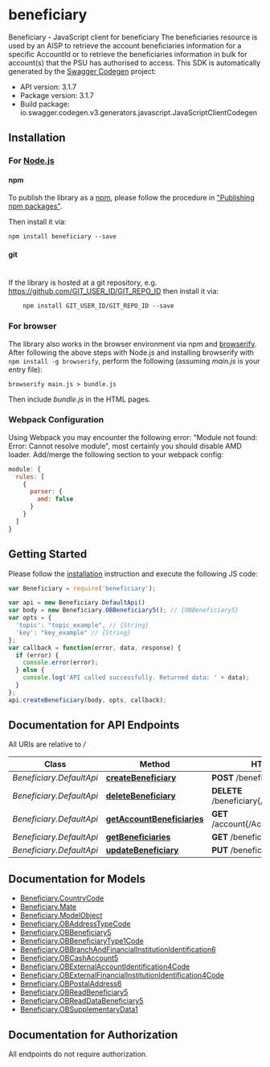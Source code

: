 # beneficiary

Beneficiary - JavaScript client for beneficiary
The beneficiaries resource is used by an AISP to retrieve the account beneficiaries information for a specific AccountId or to retrieve the beneficiaries information in bulk for account(s) that the PSU has authorised to access.
This SDK is automatically generated by the [Swagger Codegen](https://github.com/swagger-api/swagger-codegen) project:

- API version: 3.1.7
- Package version: 3.1.7
- Build package: io.swagger.codegen.v3.generators.javascript.JavaScriptClientCodegen

## Installation

### For [Node.js](https://nodejs.org/)

#### npm

To publish the library as a [npm](https://www.npmjs.com/),
please follow the procedure in ["Publishing npm packages"](https://docs.npmjs.com/getting-started/publishing-npm-packages).

Then install it via:

```shell
npm install beneficiary --save
```

#### git
#
If the library is hosted at a git repository, e.g.
https://github.com/GIT_USER_ID/GIT_REPO_ID
then install it via:

```shell
    npm install GIT_USER_ID/GIT_REPO_ID --save
```

### For browser

The library also works in the browser environment via npm and [browserify](http://browserify.org/). After following
the above steps with Node.js and installing browserify with `npm install -g browserify`,
perform the following (assuming *main.js* is your entry file):

```shell
browserify main.js > bundle.js
```

Then include *bundle.js* in the HTML pages.

### Webpack Configuration

Using Webpack you may encounter the following error: "Module not found: Error:
Cannot resolve module", most certainly you should disable AMD loader. Add/merge
the following section to your webpack config:

```javascript
module: {
  rules: [
    {
      parser: {
        amd: false
      }
    }
  ]
}
```

## Getting Started

Please follow the [installation](#installation) instruction and execute the following JS code:

```javascript
var Beneficiary = require('beneficiary');

var api = new Beneficiary.DefaultApi()
var body = new Beneficiary.OBBeneficiary5(); // {OBBeneficiary5} 
var opts = { 
  'topic': "topic_example", // {String} 
  'key': "key_example" // {String} 
};
var callback = function(error, data, response) {
  if (error) {
    console.error(error);
  } else {
    console.log('API called successfully. Returned data: ' + data);
  }
};
api.createBeneficiary(body, opts, callback);
```

## Documentation for API Endpoints

All URIs are relative to */*

Class | Method | HTTP request | Description
------------ | ------------- | ------------- | -------------
*Beneficiary.DefaultApi* | [**createBeneficiary**](docs/DefaultApi.md#createBeneficiary) | **POST** /beneficiary | 
*Beneficiary.DefaultApi* | [**deleteBeneficiary**](docs/DefaultApi.md#deleteBeneficiary) | **DELETE** /beneficiary{/BeneficiaryId} | 
*Beneficiary.DefaultApi* | [**getAccountBeneficiaries**](docs/DefaultApi.md#getAccountBeneficiaries) | **GET** /account{/AccountId}/beneficiaries | 
*Beneficiary.DefaultApi* | [**getBeneficiaries**](docs/DefaultApi.md#getBeneficiaries) | **GET** /beneficiaries | 
*Beneficiary.DefaultApi* | [**updateBeneficiary**](docs/DefaultApi.md#updateBeneficiary) | **PUT** /beneficiary{/BeneficiaryId} | 

## Documentation for Models

 - [Beneficiary.CountryCode](docs/CountryCode.md)
 - [Beneficiary.Mate](docs/Mate.md)
 - [Beneficiary.ModelObject](docs/ModelObject.md)
 - [Beneficiary.OBAddressTypeCode](docs/OBAddressTypeCode.md)
 - [Beneficiary.OBBeneficiary5](docs/OBBeneficiary5.md)
 - [Beneficiary.OBBeneficiaryType1Code](docs/OBBeneficiaryType1Code.md)
 - [Beneficiary.OBBranchAndFinancialInstitutionIdentification6](docs/OBBranchAndFinancialInstitutionIdentification6.md)
 - [Beneficiary.OBCashAccount5](docs/OBCashAccount5.md)
 - [Beneficiary.OBExternalAccountIdentification4Code](docs/OBExternalAccountIdentification4Code.md)
 - [Beneficiary.OBExternalFinancialInstitutionIdentification4Code](docs/OBExternalFinancialInstitutionIdentification4Code.md)
 - [Beneficiary.OBPostalAddress6](docs/OBPostalAddress6.md)
 - [Beneficiary.OBReadBeneficiary5](docs/OBReadBeneficiary5.md)
 - [Beneficiary.OBReadDataBeneficiary5](docs/OBReadDataBeneficiary5.md)
 - [Beneficiary.OBSupplementaryData1](docs/OBSupplementaryData1.md)

## Documentation for Authorization

 All endpoints do not require authorization.

